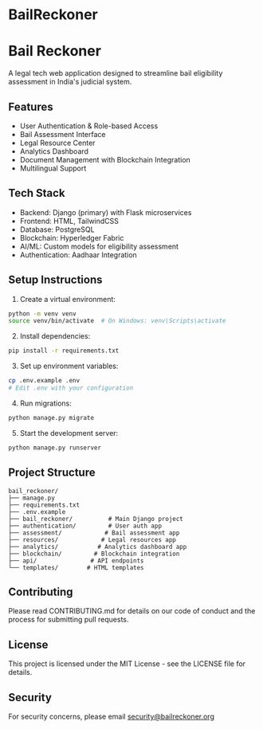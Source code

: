# BailReckoner
 
# Bail Reckoner

A legal tech web application designed to streamline bail eligibility assessment in India's judicial system.

## Features

- User Authentication & Role-based Access
- Bail Assessment Interface
- Legal Resource Center
- Analytics Dashboard
- Document Management with Blockchain Integration
- Multilingual Support

## Tech Stack

- Backend: Django (primary) with Flask microservices
- Frontend: HTML, TailwindCSS
- Database: PostgreSQL
- Blockchain: Hyperledger Fabric
- AI/ML: Custom models for eligibility assessment
- Authentication: Aadhaar Integration

## Setup Instructions

1. Create a virtual environment:
```bash
python -m venv venv
source venv/bin/activate  # On Windows: venv\Scripts\activate
```

2. Install dependencies:
```bash
pip install -r requirements.txt
```

3. Set up environment variables:
```bash
cp .env.example .env
# Edit .env with your configuration
```

4. Run migrations:
```bash
python manage.py migrate
```

5. Start the development server:
```bash
python manage.py runserver
```

## Project Structure

```
bail_reckoner/
├── manage.py
├── requirements.txt
├── .env.example
├── bail_reckoner/          # Main Django project
├── authentication/         # User auth app
├── assessment/            # Bail assessment app
├── resources/            # Legal resources app
├── analytics/           # Analytics dashboard app
├── blockchain/         # Blockchain integration
├── api/               # API endpoints
└── templates/        # HTML templates
```

## Contributing

Please read CONTRIBUTING.md for details on our code of conduct and the process for submitting pull requests.

## License

This project is licensed under the MIT License - see the LICENSE file for details.

## Security

For security concerns, please email security@bailreckoner.org 

